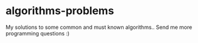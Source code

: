 # algorithms-problems
My solutions to some common and must known algorithms..
Send me more programming questions :)
